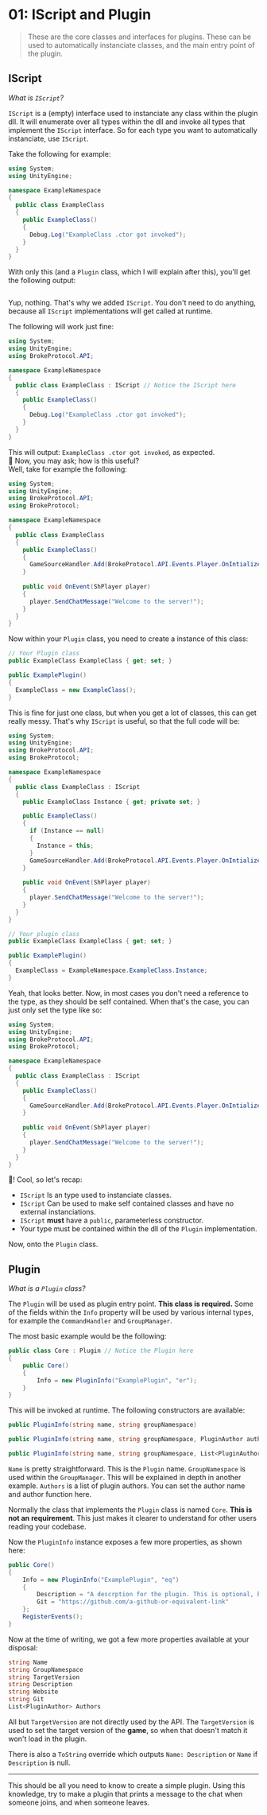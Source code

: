 # 01: IScript and Plugin

> These are the core classes and interfaces for plugins. These can be used to automatically instanciate classes, and the main entry point of the plugin.

## IScript

_What is `IScript`?_

`IScript` is a (empty) interface used to instanciate any class within the plugin dll. It will enumerate over all types within the dll and invoke all types that implement the `IScript` interface. So for each type you want to automatically instanciate, use `IScript`.

Take the following for example:

```csharp
using System;
using UnityEngine;

namespace ExampleNamespace
{
  public class ExampleClass
  {
    public ExampleClass()
    {
      Debug.Log("ExampleClass .ctor got invoked");
    }
  }
}
```

With only this (and a `Plugin` class, which I will explain after this), you'll get the following output:  
```

```
Yup, nothing. That's why we added `IScript`. You don't need to do anything, because all `IScript` implementations will get called at runtime.

The following will work just fine:

```csharp
using System;
using UnityEngine;
using BrokeProtocol.API;

namespace ExampleNamespace
{
  public class ExampleClass : IScript // Notice the IScript here
  {
    public ExampleClass()
    {
      Debug.Log("ExampleClass .ctor got invoked");
    }
  }
}
```
This will output: `ExampleClass .ctor got invoked`, as expected.  
:tada: Now, you may ask; how is this useful?  
Well, take for example the following:
```csharp
using System;
using UnityEngine;
using BrokeProtocol.API;
using BrokeProtocol;

namespace ExampleNamespace
{
  public class ExampleClass
  {
    public ExampleClass()
    {
      GameSourceHandler.Add(BrokeProtocol.API.Events.Player.OnIntialize, new Action<ShPlayer>(OnEvent));
    }
    
    public void OnEvent(ShPlayer player)
    {
      player.SendChatMessage("Welcome to the server!");
    }
  }
}
```

Now within your `Plugin` class, you need to create a instance of this class:

```csharp
// Your Plugin class
public ExampleClass ExampleClass { get; set; }

public ExamplePlugin()
{
  ExampleClass = new ExampleClass();
}
```

This is fine for just one class, but when you get a lot of classes, this can get really messy. That's why `IScript` is useful, so that the full code will be:
```csharp
using System;
using UnityEngine;
using BrokeProtocol.API;
using BrokeProtocol;

namespace ExampleNamespace
{
  public class ExampleClass : IScript
  {
    public ExampleClass Instance { get; private set; }

    public ExampleClass()
    {
      if (Instance == null)
      {
        Instance = this;
      }
      GameSourceHandler.Add(BrokeProtocol.API.Events.Player.OnIntialize, new Action<ShPlayer>(OnEvent));
    }
    
    public void OnEvent(ShPlayer player)
    {
      player.SendChatMessage("Welcome to the server!");
    }
  }
}

// Your plugin class
public ExampleClass ExampleClass { get; set; }

public ExamplePlugin()
{
  ExampleClass = ExampleNamespace.ExampleClass.Instance;
}
```

Yeah, that looks better. Now, in most cases you don't need a reference to the type, as they should be self contained. When that's the case, you can just only set the type like so:
```csharp
using System;
using UnityEngine;
using BrokeProtocol.API;
using BrokeProtocol;

namespace ExampleNamespace
{
  public class ExampleClass : IScript
  {
    public ExampleClass()
    {
      GameSourceHandler.Add(BrokeProtocol.API.Events.Player.OnIntialize, new Action<ShPlayer>(OnEvent));
    }
    
    public void OnEvent(ShPlayer player)
    {
      player.SendChatMessage("Welcome to the server!");
    }
  }
}
```

:tada:! Cool, so let's recap:
- `IScript` Is an type used to instanciate classes.
- `IScript` Can be used to make self contained classes and have no external instanciations.
- `IScript` **must** have a `public`, parameterless constructor.
- Your type must be contained within the dll of the `Plugin` implementation.

Now, onto the `Plugin` class.

## Plugin

_What is a `Plugin` class?_

The `Plugin` will be used as plugin entry point. **This class is required.** Some of the fields within the `Info` property will be used by various internal types, for example the `CommandHandler` and `GroupManager`.

The most basic example would be the following:

```csharp
public class Core : Plugin // Notice the Plugin here
{
    public Core()
    {
        Info = new PluginInfo("ExamplePlugin", "er");
    }
}
```

This will be invoked at runtime. The following constructors are available:
```csharp
public PluginInfo(string name, string groupNamespace)
```
```csharp
public PluginInfo(string name, string groupNamespace, PluginAuthor author) : this(name, groupNamespace)
```
```csharp
public PluginInfo(string name, string groupNamespace, List<PluginAuthor> authors) : this(name, groupNamespace)
```

`Name` is pretty straightforward. This is the `Plugin` name.
`GroupNamespace` is used within the `GroupManager`. This will be explained in depth in another example.
`Authors` is a list of plugin authors. You can set the author name and author function here.

Normally the class that implements the `Plugin` class is named `Core`. **This is not an requirement**. This just makes it clearer to understand for other users reading your codebase.

Now the `PluginInfo` instance exposes a few more properties, as shown here:
```csharp
public Core()
{
    Info = new PluginInfo("ExamplePlugin", "eq")
    {
        Description = "A descrption for the plugin. This is optional, but recommended",
        Git = "https://github.com/a-github-or-equivalent-link"
    };
    RegisterEvents();
}
```

Now at the time of writing, we got a few more properties available at your disposal:
```csharp
string Name
string GroupNamespace
string TargetVersion 
string Description
string Website
string Git
List<PluginAuthor> Authors
```

All but `TargetVersion` are not directly used by the API. The `TargetVersion` is used to set the target version of the **game**, so when that doesn't match it won't load in the plugin.

There is also a `ToString` override which outputs `Name: Description` or `Name` if `Description` is null.

---

This should be all you need to know to create a simple plugin. Using this knowledge, try to make a plugin that prints a message to the chat when someone joins, and when someone leaves.